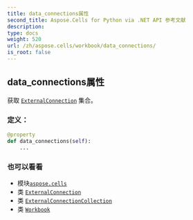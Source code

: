 ```yaml
---
title: data_connections属性
second_title: Aspose.Cells for Python via .NET API 参考文献
description:
type: docs
weight: 520
url: /zh/aspose.cells/workbook/data_connections/
is_root: false
---
```

## data_connections属性

获取 [`ExternalConnection`](/cells/python-net/zh/aspose.cells.externalconnections/externalconnection) 集合。
### 定义：
```python
@property
def data_connections(self):
    ...
```

### 也可以看看
* 模块[`aspose.cells`](../../)
* 类 [`ExternalConnection`](/cells/python-net/zh/aspose.cells.externalconnections/externalconnection)
* 类 [`ExternalConnectionCollection`](/cells/python-net/zh/aspose.cells.externalconnections/externalconnectioncollection)
* 类 [`Workbook`](/cells/python-net/zh/aspose.cells/workbook)
